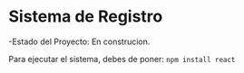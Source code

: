 <h1>Sistema de Registro</h1>

-Estado del Proyecto: En construcion.

Para ejecutar el sistema, debes de poner:
```npm install react```
